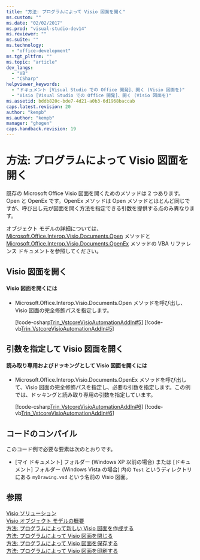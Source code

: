 ```yaml
---
title: "方法: プログラムによって Visio 図面を開く"
ms.custom: ""
ms.date: "02/02/2017"
ms.prod: "visual-studio-dev14"
ms.reviewer: ""
ms.suite: ""
ms.technology: 
  - "office-development"
ms.tgt_pltfrm: ""
ms.topic: "article"
dev_langs: 
  - "VB"
  - "CSharp"
helpviewer_keywords: 
  - "ドキュメント [Visual Studio での Office 開発]、開く (Visio 図面を)"
  - "Visio [Visual Studio での Office 開発]、開く (Visio 図面を)"
ms.assetid: bddb820c-bde7-4d21-a0b3-6d1968baccab
caps.latest.revision: 20
author: "kempb"
ms.author: "kempb"
manager: "ghogen"
caps.handback.revision: 19
---
```

# 方法: プログラムによって Visio 図面を開く
  既存の Microsoft Office Visio 図面を開くためのメソッドは 2 つあります。Open と OpenEx です。OpenEx メソッドは Open メソッドとほとんど同じですが、呼び出し元が図面を開く方法を指定できる引数を提供する点のみ異なります。  
  
 オブジェクト モデルの詳細については、[Microsoft.Office.Interop.Visio.Documents.Open](HV10070351) メソッドと [Microsoft.Office.Interop.Visio.Documents.OpenEx](HV10071456) メソッドの VBA リファレンス ドキュメントを参照してください。  
  
## Visio 図面を開く  
  
#### Visio 図面を開くには  
  
-   Microsoft.Office.Interop.Visio.Documents.Open メソッドを呼び出し、Visio 図面の完全修飾パスを指定します。  
  
     [!code-csharp[Trin_VstcoreVisioAutomationAddIn#5](../snippets/csharp/VS_Snippets_OfficeSP/Trin_VstcoreVisioAutomationAddIn/CS/ThisAddIn.cs#5)]
     [!code-vb[Trin_VstcoreVisioAutomationAddIn#5](../snippets/visualbasic/VS_Snippets_OfficeSP/Trin_VstcoreVisioAutomationAddIn/VB/ThisAddIn.vb#5)]  
  
## 引数を指定して Visio 図面を開く  
  
#### 読み取り専用およびドッキングとして Visio 図面を開くには  
  
-   Microsoft.Office.Interop.Visio.Documents.OpenEx メソッドを呼び出して、Visio 図面の完全修飾パスを指定し、必要な引数を指定します。この例では、ドッキングと読み取り専用の引数を指定しています。  
  
     [!code-csharp[Trin_VstcoreVisioAutomationAddIn#6](../snippets/csharp/VS_Snippets_OfficeSP/Trin_VstcoreVisioAutomationAddIn/CS/ThisAddIn.cs#6)]
     [!code-vb[Trin_VstcoreVisioAutomationAddIn#6](../snippets/visualbasic/VS_Snippets_OfficeSP/Trin_VstcoreVisioAutomationAddIn/VB/ThisAddIn.vb#6)]  
  
## コードのコンパイル  
 このコード例で必要な要素は次のとおりです。  
  
-   \[マイ ドキュメント\] フォルダー \(Windows XP 以前の場合\) または \[ドキュメント\] フォルダー \(Windows Vista の場合\) 内の `Test` というディレクトリにある `myDrawing.vsd` という名前の Visio 図面。  
  
## 参照  
 [Visio ソリューション](../vsto/visio-solutions.md)   
 [Visio オブジェクト モデルの概要](../vsto/visio-object-model-overview.md)   
 [方法: プログラムによって新しい Visio 図面を作成する](../vsto/how-to-programmatically-create-new-visio-documents.md)   
 [方法: プログラムによって Visio 図面を閉じる](../vsto/how-to-programmatically-close-visio-documents.md)   
 [方法: プログラムによって Visio 図面を保存する](../vsto/how-to-programmatically-save-visio-documents.md)   
 [方法: プログラムによって Visio 図面を印刷する](../vsto/how-to-programmatically-print-visio-documents.md)  
  
  